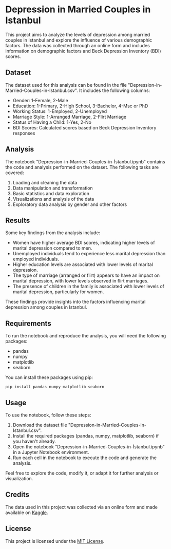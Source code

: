 # Depression in Married Couples in Istanbul

This project aims to analyze the levels of depression among married couples in Istanbul and explore the influence of various demographic factors. The data was collected through an online form and includes information on demographic factors and Beck Depression Inventory (BDI) scores.

## Dataset

The dataset used for this analysis can be found in the file "Depression-in-Married-Couples-in-Istanbul.csv". It includes the following columns:

- Gender: 1-Female, 2-Male
- Education: 1-Primary, 2-High School, 3-Bachelor, 4-Msc or PhD
- Working Status: 1-Employed, 2-Unemployed
- Marriage Style: 1-Arranged Marriage, 2-Flirt Marriage
- Status of Having a Child: 1-Yes, 2-No
- BDI Scores: Calculated scores based on Beck Depression Inventory responses

## Analysis

The notebook "Depression-in-Married-Couples-in-İstanbul.ipynb" contains the code and analysis performed on the dataset. The following tasks are covered:

1. Loading and cleaning the data
2. Data manipulation and transformation
3. Basic statistics and data exploration
4. Visualizations and analysis of the data
5. Exploratory data analysis by gender and other factors

## Results

Some key findings from the analysis include:

- Women have higher average BDI scores, indicating higher levels of marital depression compared to men.
- Unemployed individuals tend to experience less marital depression than employed individuals.
- Higher education levels are associated with lower levels of marital depression.
- The type of marriage (arranged or flirt) appears to have an impact on marital depression, with lower levels observed in flirt marriages.
- The presence of children in the family is associated with lower levels of marital depression, particularly for women.

These findings provide insights into the factors influencing marital depression among couples in Istanbul.

## Requirements

To run the notebook and reproduce the analysis, you will need the following packages:

- pandas
- numpy
- matplotlib
- seaborn

You can install these packages using pip:

`
pip install pandas numpy matplotlib seaborn
`

## Usage

To use the notebook, follow these steps:

1. Download the dataset file "Depression-in-Married-Couples-in-Istanbul.csv".
2. Install the required packages (pandas, numpy, matplotlib, seaborn) if you haven't already.
3. Open the notebook "Depression-in-Married-Couples-in-İstanbul.ipynb" in a Jupyter Notebook environment.
4. Run each cell in the notebook to execute the code and generate the analysis.

Feel free to explore the code, modify it, or adapt it for further analysis or visualization.

## Credits

The data used in this project was collected via an online form and made available on [Kaggle](https://www.kaggle.com/code/ayushmehar7/marital-depression-analysis).

## License

This project is licensed under the [MIT License](LICENSE).
